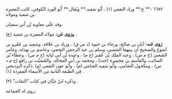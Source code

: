 ٦٦٨٢ -** ع:** وراد الثقفي (١) ، أَبُو سَعِيد،** ويُقال:** أَبُو الورد الكوفي، كاتب المغيرة بن شعبة ومولاه.

وفد عَلَى معاوية بْن أَبي سفيان.

**ورَوَى عَن:** مولاه المغيرة بن شعبة (ع) .

**رَوَى عَنه:** أبان بن صالح، ورجاء بن حيوة (د س ق) ، وزياد بن علاقة، وسَعِيد بن عَمْرو بن أشوع والصحيح أن بينهما الشعبي، وسلم بن عبد الرحمن النخعي، وعاصم بن بهدلة، وعامر الشعبي (خ م س) ، وعبد الملك بْن عُمَير (خ م) ، وعبدة بْن أَبي لبابة (خ م س) ، وعطاء بْن السائب، والقاسم بن مخيمرة (خت) ، ومحمد بن أَبي المجالد، والمُسَيَّب بن رافع (خ م د س) ، ومكحول الشامي، وأَبُو سَعِيد الشامي (م) ، وأَبُو عون الثقفي (م) .ذكره البرديجي فِي الطبقة الثانية من الأَسماء المفردة (١) .

وذكره ابنُ حِبَّان في كتاب "الثقات" (٢) .

روى له الجماعة.